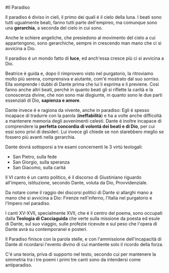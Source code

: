 #Il Paradiso

Il paradiso é diviso in cieli, il primo dei quali é il cielo della luna.  I
beati sono tutti ugualmente beati, fanno tutti parte dell'empireo, ma comunque
sono una **gerarchia**, a seconda del cielo in cui sono.

Anche le schiere angeliche, che presiedono al movimento del cielo a cui
appartengono, sono gerarchiche, sempre in crescendo man mano che ci si avvicina
a Dio.

Il paradiso é un mondo fatto di **luce**, ed anch'essa cresce più ci si avvicina
a Dio. 

Beatrice é guida e, dopo il rimprovero visto nel purgatorio, la ritroviamo molto
più serena, comprensiva e aiutante, com'é mostrato dal suo *sorriso*. Ella
xomprende i dubbi di Dante prima che lui li esprima e li previene. Così fanno
anche altri beati, perché in quanto beati gli si riflette la carità e la
conoscenza divine, che non sono mai disgiunte, in quanto sono le due parti
essenziali di Dio, **sapienza e amore**.

Dante invece é e ragiona da vivente, anche in paradiso: Egli é spesso incapace
di tradurre con la parola (**ineffabilità**) e ha a volte anche difficoltà a
mantenere memoria degli avvenimenti celesti. Dante é inoltre incapace di
comprendere la **perfetta concordia di volontá dei beati e di Dio**, per cui
essi sono privi di desideri. Lui invece gli chiede se non starebbero meglio se
fossero più avanti nella gerarchia.

Dante dovrá sottoporsi a tre esami concernenti le 3 virtù teologali:

- San Pietro, sulla fede
- San Giorgio, sulla speranza
- San Giacomo, sulla caritá

Il VI canto é un canto politico, é il discorso di Giustiniano riguardo
all'impero, istituzione, secondo Dante, voluta da Dio, Provvidenziale. 

Da notare come il raggio dei discorsi politici di Dante si allarghi mano a mano
che si avvicina a Dio: Firenze nell'inferno, l'Italia nel purgatorio e l'Impero
nel paradiso.

I canti XV-XVII, specialmente XVII, che é il centro del poema, sono occupati
dalla **Teologia di Cacciaguida** che verte sulla missione da poesta ed esule di
Dante, sul suo viaggio, sulle profezie ricevute e sul peso che l'opera di Dante
avrà su contemporanei e posteri. 

Il Paradiso finisce con la parola stelle, e con l'ammissione dell'incapacità di
Dante di ricordarsi l'evento divino di cui mantiente solo il ricordo della
forza.

C'é una teoria, priva di supporto nel testo, secondo cui per mantenere la
simmetria tra i tre poemi i primi tre canti sono da intendersi come
antiparadiso.	

